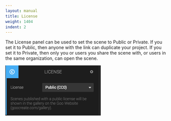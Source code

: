 ```yaml
---
layout: manual
title: License
weight: 1404
indent: 2
---
```

The License panel can be used to set the scene to Public or Private. If you set it to Public, then anyone with the link can duplicate your project. If you set it to Private, then only you or users you share the scene with, or users in the same organization, can open the scene.

![](license-panel.png)
